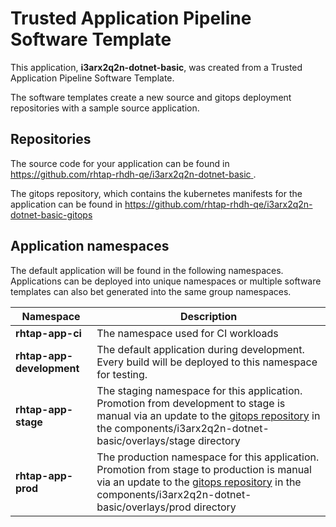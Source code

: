 # Trusted Application Pipeline Software Template

This application, **i3arx2q2n-dotnet-basic**, was created from a Trusted Application Pipeline Software Template.

The software templates create a new source and gitops deployment repositories with a sample source application. 

## Repositories

The source code for your application can be found in [https://github.com/rhtap-rhdh-qe/i3arx2q2n-dotnet-basic ](https://github.com/rhtap-rhdh-qe/i3arx2q2n-dotnet-basic ).
 
The gitops repository, which contains the kubernetes manifests for the application can be found in 
[https://github.com/rhtap-rhdh-qe/i3arx2q2n-dotnet-basic-gitops ](https://github.com/rhtap-rhdh-qe/i3arx2q2n-dotnet-basic-gitops ) 

## Application namespaces 

The default application will be found in the following namespaces. Applications can be deployed into unique namespaces or multiple software templates can also bet generated into the same group namespaces.  

|  Namespace   |  Description   |  
| -------- | -------- |
| **rhtap-app-ci** | The namespace used for CI workloads |
| **rhtap-app-development** | The default application during development. Every build will be deployed to this namespace for testing. |
| **rhtap-app-stage** | The staging namespace for this application. Promotion from development to stage is manual via an update to the [gitops repository](https://github.com/rhtap-rhdh-qe/i3arx2q2n-dotnet-basic-gitops ) in the components/i3arx2q2n-dotnet-basic/overlays/stage directory |
| **rhtap-app-prod** | The production namespace for this application. Promotion from stage to production is manual via an update to the [gitops repository](https://github.com/rhtap-rhdh-qe/i3arx2q2n-dotnet-basic-gitops ) in the components/i3arx2q2n-dotnet-basic/overlays/prod directory |